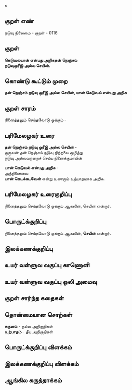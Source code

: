 உ

## குறள் எண் 

நடுவு நிலைமை - குறள் - 0116  

## குறள் 

**கெடுவல்யான் என்பது அறிகதன் நெஞ்சம்  
நடுவுஒரீஇ அல்ல செயின்.** 

## கொண்டு கூட்டும் முறை

**தன் நெஞ்சம் நடுவு ஒரீஇ அல்ல செயின், யான் கெடுவல் என்பது அறிக**  

## குறள் சாரம் 

நினைத்தலும் செய்தலோடு ஒக்கும் -   

## பரிமேலழகர் உரை

**தன் நெஞ்சம் நடுவு ஒரீஇ அல்ல செயின்** -  
ஒருவன் தன் நெஞ்சம் நடுவு நிற்றலை ஒழித்து  
நடுவு அல்லவற்றைச் செய்ய நினைக்குமாயின்  

**யான் கெடுவல் என்பது அறிக** -  
அந்நினைவை  
**யான் கெடக்கடவேன்** என்று உணரும் உற்பாதமாக அறிக.   

## பரிமேலழகர் உரைகுறிப்பு   

நினைத்தலும் செய்தலோடு ஒக்கும் ஆகலின், செயின் என்றார்.  

## பொருட்க்குறிப்பு 

நினைத்தலும் செய்தலோடு ஒக்கும் ஆகலின், **செயின்** என்றார்.  

## இலக்கணக்குறிப்பு  


## உயர் வள்ளுவ வகுப்பு காணொளி


## உயர் வள்ளுவ வகுப்பு ஒலி அமைவு 

 
## குறள் சார்ந்த கதைகள் 


## தொன்மையான சொற்கள்

**சகுனம்** - நல்ல அறிகுறிகள்  
**உற்பாதம்** - தீய அறிகுறிகள்  

## பொருட்க்குறிப்பு விளக்கம்


## இலக்கணக்குறிப்பு விளக்கம்


## ஆங்கில கருத்தாக்கம் 


